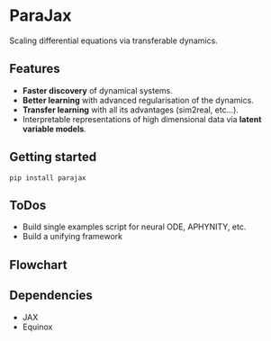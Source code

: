 # ParaJax

Scaling differential equations via transferable dynamics.

## Features
- **Faster discovery** of dynamical systems.
- **Better learning** with advanced regularisation of the dynamics.
- **Transfer learning** with all its advantages (sim2real, etc...).
- Interpretable representations of high dimensional data via **latent variable models**.


## Getting started
`pip install parajax`


## ToDos
- Build single examples script for neural ODE, APHYNITY, etc.
- Build a unifying framework



## Flowchart

<!-- ![Flowchart](docs/imgs/flowchart.png) -->



## Dependencies
- JAX
- Equinox
